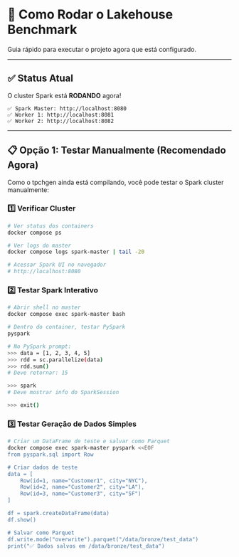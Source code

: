 # 🚀 Como Rodar o Lakehouse Benchmark

Guia rápido para executar o projeto agora que está configurado.

---

## ✅ Status Atual

O cluster Spark está **RODANDO** agora! 

```
✅ Spark Master: http://localhost:8080
✅ Worker 1: http://localhost:8081
✅ Worker 2: http://localhost:8082
```

---

## 📋 Opção 1: Testar Manualmente (Recomendado Agora)

Como o tpchgen ainda está compilando, você pode testar o Spark cluster manualmente:

### 1️⃣ Verificar Cluster
```bash
# Ver status dos containers
docker compose ps

# Ver logs do master
docker compose logs spark-master | tail -20

# Acessar Spark UI no navegador
# http://localhost:8080
```

### 2️⃣ Testar Spark Interativo
```bash
# Abrir shell no master
docker compose exec spark-master bash

# Dentro do container, testar PySpark
pyspark

# No PySpark prompt:
>>> data = [1, 2, 3, 4, 5]
>>> rdd = sc.parallelize(data)
>>> rdd.sum()
# Deve retornar: 15

>>> spark
# Deve mostrar info do SparkSession

>>> exit()
```

### 3️⃣ Testar Geração de Dados Simples
```bash
# Criar um DataFrame de teste e salvar como Parquet
docker compose exec spark-master pyspark <<EOF
from pyspark.sql import Row

# Criar dados de teste
data = [
    Row(id=1, name="Customer1", city="NYC"),
    Row(id=2, name="Customer2", city="LA"),
    Row(id=3, name="Customer3", city="SF")
]

df = spark.createDataFrame(data)
df.show()

# Salvar como Parquet
df.write.mode("overwrite").parquet("/data/bronze/test_data")
print("✅ Dados salvos em /data/bronze/test_data")
